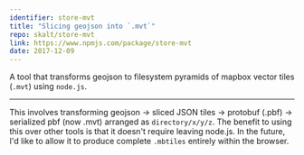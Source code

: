 ```yaml
---
identifier: store-mvt
title: "Slicing geojson into `.mvt`"
repo: skalt/store-mvt
link: https://www.npmjs.com/package/store-mvt
date: 2017-12-09
---
```


A tool that transforms geojson to filesystem pyramids of mapbox vector tiles (`.mvt`) using `node.js`.

<!--more-->

---

This involves transforming geojson → sliced JSON tiles → protobuf (.pbf) → serialized pbf (now .mvt) arranged as `directory/x/y/z`.
The benefit to using this over other tools is that it doesn't require leaving node.js.
In the future, I'd like to allow it to produce complete `.mbtiles` entirely within the browser.
